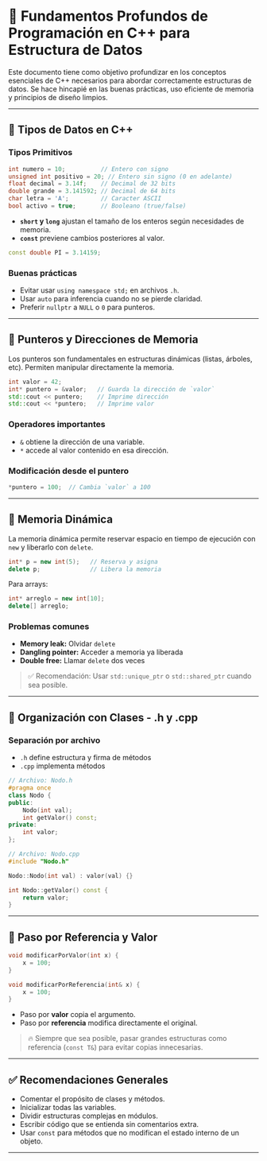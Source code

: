 
# 🧠 Fundamentos Profundos de Programación en C++ para Estructura de Datos

Este documento tiene como objetivo profundizar en los conceptos esenciales de C++ necesarios para abordar correctamente estructuras de datos. Se hace hincapié en las buenas prácticas, uso eficiente de memoria y principios de diseño limpios.

---

## 📌 Tipos de Datos en C++

### Tipos Primitivos

```cpp
int numero = 10;          // Entero con signo
unsigned int positivo = 20; // Entero sin signo (0 en adelante)
float decimal = 3.14f;    // Decimal de 32 bits
double grande = 3.141592; // Decimal de 64 bits
char letra = 'A';         // Caracter ASCII
bool activo = true;       // Booleano (true/false)
```

- **`short` y `long`** ajustan el tamaño de los enteros según necesidades de memoria.
- **`const`** previene cambios posteriores al valor.

```cpp
const double PI = 3.14159;
```

### Buenas prácticas

- Evitar usar `using namespace std;` en archivos `.h`.
- Usar `auto` para inferencia cuando no se pierde claridad.
- Preferir `nullptr` a `NULL` o `0` para punteros.

---

## 🎯 Punteros y Direcciones de Memoria

Los punteros son fundamentales en estructuras dinámicas (listas, árboles, etc). Permiten manipular directamente la memoria.

```cpp
int valor = 42;
int* puntero = &valor;   // Guarda la dirección de `valor`
std::cout << puntero;    // Imprime dirección
std::cout << *puntero;   // Imprime valor
```

### Operadores importantes

- `&` obtiene la dirección de una variable.
- `*` accede al valor contenido en esa dirección.

### Modificación desde el puntero

```cpp
*puntero = 100;  // Cambia `valor` a 100
```

---

## 🧠 Memoria Dinámica

La memoria dinámica permite reservar espacio en tiempo de ejecución con `new` y liberarlo con `delete`.

```cpp
int* p = new int(5);   // Reserva y asigna
delete p;              // Libera la memoria
```

Para arrays:
```cpp
int* arreglo = new int[10];
delete[] arreglo;
```

### Problemas comunes

- **Memory leak:** Olvidar `delete`
- **Dangling pointer:** Acceder a memoria ya liberada
- **Double free:** Llamar `delete` dos veces

> ✅ Recomendación: Usar `std::unique_ptr` o `std::shared_ptr` cuando sea posible.

---

## 🧩 Organización con Clases - .h y .cpp

### Separación por archivo

- `.h` define estructura y firma de métodos
- `.cpp` implementa métodos

```cpp
// Archivo: Nodo.h
#pragma once
class Nodo {
public:
    Nodo(int val);
    int getValor() const;
private:
    int valor;
};
```

```cpp
// Archivo: Nodo.cpp
#include "Nodo.h"

Nodo::Nodo(int val) : valor(val) {}

int Nodo::getValor() const {
    return valor;
}
```

---

## 🔁 Paso por Referencia y Valor

```cpp
void modificarPorValor(int x) {
    x = 100;
}

void modificarPorReferencia(int& x) {
    x = 100;
}
```

- Paso por **valor** copia el argumento.
- Paso por **referencia** modifica directamente el original.

> 🔥 Siempre que sea posible, pasar grandes estructuras como referencia (`const T&`) para evitar copias innecesarias.

---

## ✅ Recomendaciones Generales

- Comentar el propósito de clases y métodos.
- Inicializar todas las variables.
- Dividir estructuras complejas en módulos.
- Escribir código que se entienda sin comentarios extra.
- Usar `const` para métodos que no modifican el estado interno de un objeto.

---


